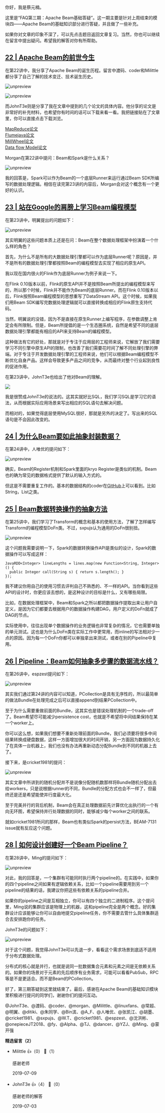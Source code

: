 你好，我是蔡元楠。

这里是“FAQ第三期：Apache Beam基础答疑”。这一期主要是针对上周结束的模块四——Apache Beam的基础知识部分进行答疑，并且做了一些补充。

如果你对文章的印象不深了，可以先点击题目返回文章复习。当然，你也可以继续在留言中提出疑问。希望我的解答对你有所帮助。

## [22 | Apache Beam的前世今生](https://time.geekbang.org/column/article/99379)

在第22讲中，我分享了Apache Beam的诞生历程。留言中渡码、coder和Milittle都分享了自己了解的技术变迁、技术诞生历史。

![unpreview](https://static001.geekbang.org/resource/image/33/cf/337b762426b35a4b4222f33f7def3dcf.jpg?wh=1125%2A1930)

![unpreview](https://static001.geekbang.org/resource/image/1e/89/1e59031e7acad0480e41ff5d80c0c889.jpg?wh=1125%2A2014)

而JohnT3e则是分享了我在文章中提到的几个论文的具体内容。他分享的论文是非常好的补充材料，也希望你有时间的话可以下载来看一看。我把链接贴在了文章里，你可以直接点击下载浏览。

[MapReduce论文](https://research.google.com/archive/mapreduce-osdi04.pdf)  
[Flumejava论文](https://research.google.com/pubs/archive/35650.pdf)  
[MillWheel论文](https://research.google.com/pubs/archive/41378.pdf)  
[Data flow Model论文](https://www.vldb.org/pvldb/vol8/p1792-Akidau.pdf%5D)

Morgan在第22讲中提问：Beam和Spark是什么关系？

![unpreview](https://static001.geekbang.org/resource/image/77/5e/772769f1de87b38363aa5aa59d22dd5e.jpg?wh=1125%2A1090)

我的回答是，Spark可以作为Beam的一个底层Runner来运行通过Beam SDK所编写的数据处理逻辑。相信在读完第23讲的内容后，Morgan会对这个概念有一个更好的认识。

## [23 | 站在Google的肩膀上学习Beam编程模型](https://time.geekbang.org/column/article/100478)

在第23讲中，明翼提出的问题如下：

![unpreview](https://static001.geekbang.org/resource/image/d2/be/d2c5d558c7ddab8e4fe5f80de4f92bbe.jpg?wh=1125%2A1594)

其实明翼的这些问题本质上还是在问：Beam在整个数据处理框架中扮演着一个什么样的角色？

首先，为什么不是所有的大数据处理引擎都可以作为底层Runner呢？原因是，并不是所有的数据处理引擎都按照Beam的编程模型去实现了相应的原生API。

我以现在国内很火的Flink作为底层Runner为例子来说一下。

在Flink 0.10版本以前，Flink的原生API并不是按照Beam所提出的编程模型来写的，所以那个时候，Flink并不能作为Beam的底层Runner。而在Flink 0.10版本以后，Flink按照Beam编程模型的思想重写了DataStream API。这个时候，如果我们用Beam SDK编写完数据处理逻辑就可以直接转换成相应的Flink原生支持代码。

当然，明翼说的没错，因为不是直接在原生Runner上编写程序，在参数调整上肯定会有所限制。但是，Beam所提倡的是一个生态圈系统，自然是希望不同的底层数据处理引擎都能有相应的API来支持Beam的编程模型。

这种做法有它的好处，那就是对于专注于应用层的工程师来说，它解放了我们需要学习不同引擎中原生API的限制，也改善了我们需要花时间了解不同处理引擎的弊端。对于专注于开发数据处理引擎的工程师来说，他们可以根据Beam编程模型不断优化自身产品。这样会导致更多产品之间的竞争，从而最终对整个行业起到良性的促进作用。

在第23讲中，JohnT3e也给出了他对Beam的理解。

![](https://static001.geekbang.org/resource/image/da/bf/da3bff05ff22f997f8e70cb87acf4abf.jpg?wh=1125%2A1678)

我是很赞成JohnT3e的说法的。这其实就好比SQL，我们学习SQL是学习它的语法，从而根据实际应用场景来写出相应的SQL语句去解决问题。

而相对的，如果觉得底层使用MySQL很好，那就是另外的决定了。写出来的SQL语句是不会因此改变的。

## [24 | 为什么Beam要如此抽象封装数据？](https://time.geekbang.org/column/article/100666)

在第24讲中，人唯优的提问如下：

![unpreview](https://static001.geekbang.org/resource/image/10/a9/10d454ffc0205cf93023cd1a03022ea9.jpg?wh=1125%2A1648)

确实，Beam的Register机制和Spark里面的kryo Register是类似的机制。Beam也的确为常见的数据格式提供了默认的输入方式的。

但这是不需要重复工作的。基本的数据结构的coder在[GitHub](https://github.com/apache/beam/tree/master/sdks/java/core/src/main/java/org/apache/beam/sdk/coders)上可以看到。比如String，List之类。

## [25 | Beam数据转换操作的抽象方法](https://time.geekbang.org/column/article/101735)

在第25讲中，我们学习了Transform的概念和基本的使用方法，了解了怎样编写Transform的编程模型DoFn类。不过，sxpujs认为通用的DoFn很别扭。

![unpreview](https://static001.geekbang.org/resource/image/22/07/22c8f87387991a176a5302d062675c07.jpg?wh=1125%2A1174)

这个问题我需要说明一下，Spark的数据转换操作API是类似的设计，Spark的数据操作可以写成这样：

```
JavaRDD<Integer> lineLengths = lines.map(new Function<String, Integer>() {
  public Integer call(String s) { return s.length(); }
});
```

我不建议你用自己的使用习惯去评判自己不熟悉的、不一样的API。当你看到这些API的设计时，你更应该去想的，是这种设计的目标是什么，又有哪些局限。

比如，在数据处理框架中，Beam和Spark之所以都把数据操作提取出来让用户自定义，是因为它们都要去根据用户的数据操作构建DAG，用户定义的DoFn就成了DAG的节点。

实际使用中，往往出现单个数据操作的业务逻辑也非常复杂的情况，它也需要单独的单元测试。这也是为什么DoFn类在实际工作中更常用，而inline的写法相对少一点的原因。因为每一个DoFn你都可以单独拿出来测试，或者在别的Pipeline中复用。

## [26 | Pipeline：Beam如何抽象多步骤的数据流水线？](https://time.geekbang.org/column/article/102182)

在第26讲中，espzest提问如下：

![unpreview](https://static001.geekbang.org/resource/image/30/3a/3059789b7b009adab91e12081327103a.jpg?wh=1125%2A1174)

其实我们通过第24讲的内容可以知道，PCollection是具有无序性的，所以最简单的做法Bundle在处理完成之后可以直接append到结果PCollection中。

至于为什么需要重做前面的Bundle，这其实也是错误处理机制的一个trade-off了。Beam希望尽可能减少persistence cost，也就是不希望将中间结果保持在某一个worker上。

你可以这么想，如果我们想要不重新处理前面的Bundle，我们必须要将很多中间结果转换成硬盘数据，这样一方面增加很大的时间开销，另一方面因为数据持久化了在具体一台机器上，我们也没有办法再重新动态分配Bundle到不同的机器上去了。

接下来，是cricket1981的提问：

![unpreview](https://static001.geekbang.org/resource/image/e6/80/e6baae616b335289b936853ea6f27680.jpg?wh=1125%2A1342)

其实文章中所讲到的随机分配并不是说像分配随机数那样将Bundle随机分配出去给workers，只是说根据runner的不同，Bundle的分配方式也会不一样了，但最终还是还是希望能使并行度最大化。

至于完美并行的背后机制，Beam会在真正处理数据前先计算优化出执行的一个有向无环图，希望保持并行处理数据的同时，能够减少每个worker之间的联系。

就如cricket1981所问的那样，Beam也有类似Spark的persist方法，BEAM-7131 issue就有反应这个问题。

## [28 | 如何设计创建好一个Beam Pipeline？](https://time.geekbang.org/column/article/103301)

在第28讲中，Ming的提问如下：

![unpreview](https://static001.geekbang.org/resource/image/f9/e8/f9997a5ae3e28a36a774bead6aaabce8.jpg?wh=1125%2A1426)

对此，我的回答是，一个集群有可能同时执行两个pipeline的。在实践中，如果你的四个pipeline之间如果有逻辑依赖关系，比如一个pipeline需要用到另一个pipeline的结果的话，我建议你把这些有依赖关系的pipeline合并。

如果你的pipeline之间是互相独立，你可以有四个独立的二进制程序。这个提问里，Ming说的集群应该是物理上的机器，这和pipeline完全是两个概念。好的集群设计应该能够让你可以自由地提交pipeline任务，你不需要去管什么具体集群适合去安排跑你的任务。

JohnT3e的问题如下：

![unpreview](https://static001.geekbang.org/resource/image/78/6e/783aceb1758747ac07e579f497fa3b6e.jpg?wh=1125%2A1594)

对于这个问题，我觉得JohnT3e可以先退一步，看看这个需求场景到底适不适用于分布式数据处理。

分布式的核心就是并行，也就是说同一批数据集合元素和元素之间是无依赖关系的。如果你的场景对于元素的先后顺序有业务需求，可能可以看看PubSub，RPC等是不是更适合。而不是Beam的PCollection。

好了，第三期答疑到这里就结束了。最后，感谢在Apache Beam的基础知识模块里积极进行提问的同学们，谢谢你们的提问互动。

@JohnT3e、@渡码、@coder、@morgan、@Milittle、@linuxfans、@常超、@明翼、@ditiki、@朱同学、@Bin滨、@A\_F、@人唯优、@张凯江、@胡墨、@cricket1981、@sxpujs、@W.T、@cricket1981、@espzest、@沈洪彬、@onepieceJT2018、@fy、@Alpha、@TJ、@dancer、@YZJ、@Ming、@蒙开强
<div><strong>精选留言（2）</strong></div><ul>
<li><span>Milittle</span> 👍（0） 💬（1）<p>感谢老师</p>2019-07-09</li><br/><li><span>JohnT3e</span> 👍（4） 💬（0）<p>感谢老师的解答</p>2019-07-03</li><br/>
</ul>